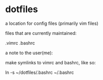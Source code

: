dotfiles
========

a location for config files (primarily vim files)

files that are currently maintained:

.vimrc
.bashrc

a note to the user(me):

make symlinks to vimrc and bashrc, like so:

ln -s ~/dotfiles/.bashrc ~/.bashrc 
